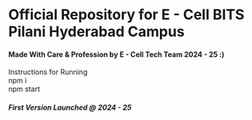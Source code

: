 <h1>Official Repository for E - Cell BITS Pilani Hyderabad Campus</h1>

<h4>Made With Care & Profession by E - Cell Tech Team 2024 - 25 :) </h4>
Instructions for Running<br>
npm i <br>
npm start <br>

<h5>First Version Launched @ 2024 - 25</h5>
